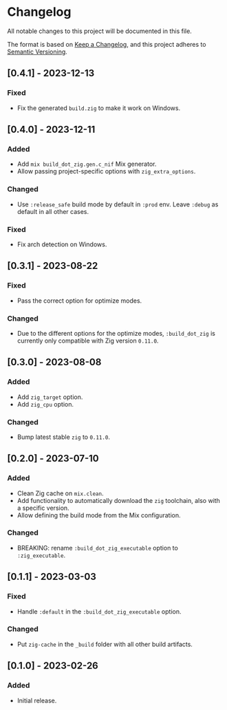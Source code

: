 # Changelog

All notable changes to this project will be documented in this file.

The format is based on [Keep a Changelog](https://keepachangelog.com/en/1.0.0/),
and this project adheres to [Semantic Versioning](https://semver.org/spec/v2.0.0.html).

## [0.4.1] - 2023-12-13

### Fixed

- Fix the generated `build.zig` to make it work on Windows.

## [0.4.0] - 2023-12-11

### Added

- Add `mix build_dot_zig.gen.c_nif` Mix generator.
- Allow passing project-specific options with `zig_extra_options`.

### Changed

- Use `:release_safe` build mode by default in `:prod` env. Leave `:debug` as default in all other
  cases.

### Fixed

- Fix arch detection on Windows.

## [0.3.1] - 2023-08-22

### Fixed

- Pass the correct option for optimize modes.

### Changed

- Due to the different options for the optimize modes, `:build_dot_zig` is currently only
compatible with Zig version `0.11.0`.

## [0.3.0] - 2023-08-08

### Added

- Add `zig_target` option.
- Add `zig_cpu` option.

### Changed

- Bump latest stable `zig` to `0.11.0`.

## [0.2.0] - 2023-07-10

### Added

- Clean Zig cache on `mix.clean`.
- Add functionality to automatically download the `zig` toolchain, also with a specific version.
- Allow defining the build mode from the Mix configuration.

### Changed

- BREAKING: rename `:build_dot_zig_executable` option to `:zig_executable`.

## [0.1.1] - 2023-03-03

### Fixed

- Handle `:default` in the `:build_dot_zig_executable` option.

### Changed

- Put `zig-cache` in the `_build` folder with all other build artifacts.

## [0.1.0] - 2023-02-26

### Added

- Initial release.
